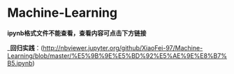# Machine-Learning
**ipynb格式文件不能查看，查看内容可点击下方链接**

_**回归实践**：(http://nbviewer.jupyter.org/github/XiaoFei-97/Machine-Learning/blob/master/%E5%9B%9E%E5%BD%92%E5%AE%9E%E8%B7%B5.ipynb)
